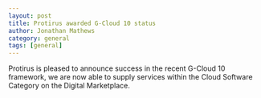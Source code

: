 ```yaml
---
layout: post
title: Protirus awarded G-Cloud 10 status
author: Jonathan Mathews
category: general
tags: [general]
---
```


Protirus is pleased to announce success in the recent G-Cloud 10 framework, we are now able to supply services within the Cloud Software Category on the Digital Marketplace.
